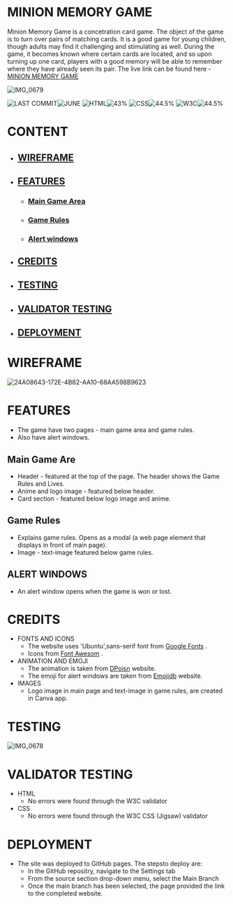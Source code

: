 # MINION MEMORY GAME
Minion Memory Game is a concetration card game. The object of the game is to turn over pairs of matching cards. It is a good game for young children, though adults may find it challenging and stimulating as well. During the game, it becomes known where certain cards are located, and so upon turning up one card, players with a good memory will be able to remember where they have already seen its pair.
The live link can be found here - [MINION MEMORY GAME](https://indrakens.github.io/minion-memory-game/)

![IMG_0679](https://github.com/Indrakens/minion-memory-game/assets/127971416/936daf30-3a43-4400-997f-ca109d579486)

![LAST COMMIT]( https://placehold.co/125x35/3a3b3d/ffffff?text=LAST+COMMIT )![JUNE]( https://placehold.co/100x35/fec900/ffffff?text=JUNE ) ![HTML]( https://placehold.co/80x35/3a3b3d/ffffff?text=HTML )![43%]( https://placehold.co/80x35/db2700/ffffff?text=46.2% ) ![CSS]( https://placehold.co/80x35/3a3b3d/ffffff?text=CSS )![44.5%]( https://placehold.co/80x35/074cff/ffffff?text=42.2% ) ![W3C]( https://placehold.co/80x35/3a3b3d/ffffff?text=W3C )![44.5%]( https://placehold.co/105x35/69c404/ffffff?text=VALIDATED )

# CONTENT
* ## [WIREFRAME]( https://github.com/Indrakens/minion-memory-game#wireframe )
* ## [FEATURES]( https://github.com/Indrakens/minion-memory-game#features )
   * ### [Main Game Area]( https://github.com/Indrakens/minion-memory-game#main-game-are )
   * ### [Game Rules]( https://github.com/Indrakens/minion-memory-game#game-rules )
   * ### [Alert windows]()
* ## [CREDITS]( https://github.com/Indrakens/minion-memory-game#credits-1 )
* ## [TESTING]( https://github.com/Indrakens/minion-memory-game#testing-1 )
* ## [VALIDATOR TESTING]( https://github.com/Indrakens/minion-memory-game#validator-testing-1 )
* ## [DEPLOYMENT]( https://github.com/Indrakens/minion-memory-game#deployment-1 )

# WIREFRAME
![24A08643-172E-4B82-AA10-68AA598B9623](https://github.com/Indrakens/minion-memory-game/assets/127971416/521a3edc-1f01-4c5d-9dbc-22ccfd840af1)

# FEATURES
* The game have two  pages - main game area and game rules. 
* Also have alert windows.
## Main Game Are
* Header - featured at the top of the page. The header shows the Game Rules and Lives.
* Anime and logo image - featured below header.
* Card section - featured below logo image and anime.
## Game Rules
* Explains game rules. Opens as a modal (a web page element that displays in front of main page).
* Image - text-image featured below game rules.
## ALERT WINDOWS
* An alert window opens when the game is won or lost.

# CREDITS
* FONTS AND ICONS
  * The website uses 'Ubuntu',sans-serif font from [Google Fonts]( https://fonts.google.com/ ) .
  * Icons from [Font Awesom]( https://fontawesome.com/ ) .
* ANIMATION AND EMOJI
  * The animation is taken from [DPoisn]( https://dpoisn.com/images/faces/minions.php ) website.
  * The emoji for alert windows are taken from [Emojidb]( https://emojidb.org/ ) website.
* IMAGES
  * Logo image in main page and text-image in game rules, are created in Canva app.


# TESTING
![IMG_0678](https://github.com/Indrakens/minion-memory-game/assets/127971416/520d4de1-ecc5-4e84-9556-31771a743b46)
# VALIDATOR TESTING
* HTML
   * No errors were found through the W3C validator
* CSS
   * No errors were found through the W3C CSS (Jigsaw) validator

# DEPLOYMENT
* The site was deployed to GitHub pages. The stepsto deploy are:
   *  In the GitHub repositry, navigate to the Settings tab
   *  From the source section drop-down menu, select the Main Branch 
   *  Once the main branch has been selected, the page provided the link to the completed website.
